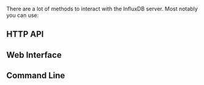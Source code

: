 There are a lot of methods to interact with the InfluxDB server. Most notably you can use:

## HTTP API

## Web Interface

## Command Line
